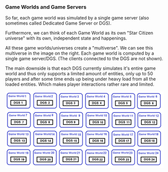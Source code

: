 ### Game Worlds and Game Servers
So far, each game world was simulated by a single game server (also sometimes called Dedicated Game Server or DGS).

Furthermore, we can think of each Game World as its own "Star Citizen universe" with its own, independent state and happenings.

All these game worlds/universes create a "multiverse". We can see this multiverse in the image on the right. Each game world is computed by a single game server/DGS. (The clients connected to the DGS are not shown).

The main downside is that each DGS currently simulates it's entire game world and thus only supports a limited amount of entities, only up to 50 players and after some time ends up being under heavy load from all the loaded entities. Which makes player interactions rather rare and limited.

![Image](/images/static_server_meshing/image-03.png)
